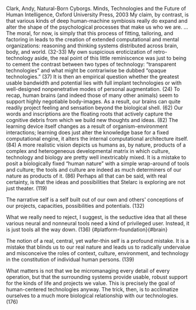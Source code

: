 ﻿Clark, Andy, Natural-Born Cyborgs. Minds, Technologies and the Future of Human Intelligence, Oxford University Press, 2003
My claim, by contrast, is that various kinds of deep human-machine symbiosis really do expand and alter the shape of the psychological processes that make us who we are. ... The moral, for now, is simply that this process of fitting, tailoring, and factoring in leads to the creation of extended computational and mental organizations: reasoning and thinking systems distributed across brain, body, and world. (32-33)
My own suspicious eroticization of retro-technology aside, the real point of this little reminiscence was just to being to cement the contrast between two types of technology: “transparent technologies” and what might be contrariwise be dubbed “opaque technologies.” (37)
It is then an empirical question whether the greatest usable bandwidth and potential lies with full implant technologies or with well-designed nonpenetrative modes of personal augmentation. (24)
To recap, human brains (and indeed those of many other animals) seem to support highly negotiable body-images. As a result, our brains can quite readily project feeling and sensation beyond the biological shell. (62)
Our words and inscriptions are the floating roots that actively capture the cognitive debris from which we build new thoughts and ideas. (82)
The learning device itself changes as a result of organism-environment interactions; learning does just alter the knowledge base for a fixed computational engine, it alters the internal computational architecture itself. (84)
A more realistic vision depicts us humans as, by nature, products of a complex and heterogeneous developmental matrix in which culture, technology and biology are pretty well inextricably mixed. It is a mistake to posit a biologically fixed “human nature” with a simple wrap-around of tools and culture; the tools and culture are indeed as much determiners of our nature as products of it. (86)
Perhaps all that can be said, with real certainty, is that the ideas and possibilities that Stelarc is exploring are not just theater. (119)

The narrative self is a self built out of our own and others' conceptions of our projects, capacities, possibilities and potentials. (132)

What we really need to reject, I suggest, is the seductive idea that all these various neural and nonneural tools need a kind of privileged user. Instead, it is just tools all the way down. (136) {#platform-foundation}{#brain}

The notion of a real, central, yet wafer-thin self is a profound mistake. It is a mistake that blinds us to our real nature and leads us to radically undervalue and misconceive the roles of context, culture, environment, and technology in the constitution of individual human persons. (139)

What matters is not that we be micromanaging every detail of every operation, but that the surrounding systems provide usable, robust support for the kinds of life and projects we value. This is precisely the goal of human-centered technologies anyway. The trick, then, is to acclimatize ourselves to a much more biological relationship with our technologies. (176)
